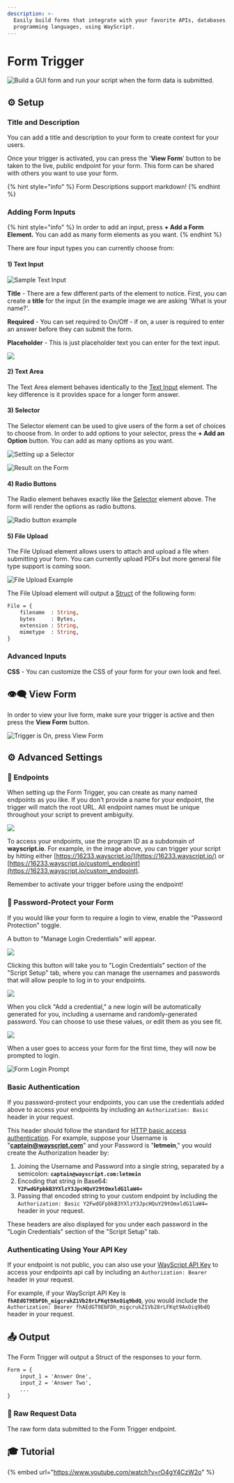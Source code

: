 ```yaml
---
description: >-
  Easily build forms that integrate with your favorite APIs, databases, and
  programming languages, using WayScript.
---
```


# Form Trigger

![Build a GUI form and run your script when the form data is submitted.](../../.gitbook/assets/form.png)

## ⚙ Setup

### Title and Description

You can add a title and description to your form to create context for your users. 

Once your trigger is activated, you can press the '**View Form**' button to be taken to the live, public endpoint for your form. This form can be shared with others you want to use your form. 

{% hint style="info" %}
Form Descriptions support markdown!
{% endhint %}

### Adding Form Inputs

{% hint style="info" %}
In order to add an input, press **+ Add a Form Element.** You can add as many form elements as you want.
{% endhint %}

There are four input types you can currently choose from:

#### 1\) Text Input

![Sample Text Input](../../.gitbook/assets/screenshot-2020-02-18-11.31.06.png)

**Title** - There are a few different parts of the element to notice. First, you can create a **title** for the input \(in the example image we are asking 'What is your name?'. 

**Required** - You can set required to On/Off - if on, a user is required to enter an answer before they can submit the form. 

**Placeholder** - This is just placeholder text you can enter for the text input. 

![](../../.gitbook/assets/screenshot-2020-02-18-11.35.32.png)



#### **2\) Text Area**

The Text Area element behaves identically to the [Text Input](form-trigger.md#1-text-input) element. The key difference is it provides space for a longer form answer. 

#### **3\) Selector**

The Selector element can be used to give users of the form a set of choices to choose from. In order to add options to your selector, press the **+ Add an Option** button. You can add as many options as you want. 

![Setting up a Selector](../../.gitbook/assets/screenshot-2020-02-18-11.45.23.png)

![Result on the Form](../../.gitbook/assets/screenshot-2020-02-18-11.46.21.png)

#### **4\) Radio Buttons**

The Radio element behaves exactly like the [Selector](form-trigger.md#3-selector) element above. The form will render the options as radio buttons. 

![Radio button example](../../.gitbook/assets/screenshot-2020-02-18-11.49.15.png)

#### 5\) File Upload

The File Upload element allows users to attach and upload a file when submitting your form. You can currently upload PDFs but more general file type support is coming soon.

![File Upload Example](../../.gitbook/assets/screen-shot-2020-07-29-at-1.40.38-pm.png)

The File Upload element will output a [Struct](../../getting_started/variables.md#structs) of the following form:

```graphql
File = {
    filename  : String, 
    bytes     : Bytes,
    extension : String,
    mimetype  : String,
}
```

### Advanced Inputs

**CSS** - You can customize the CSS of your form for your own look and feel. 

## 👁🗨 View Form

In order to view your live form, make sure your trigger is active and then press the **View Form** button.

![Trigger is On, press View Form](../../.gitbook/assets/screenshot-2020-02-18-11.55.35.png)

## ⚙ Advanced Settings

### 🔗 Endpoints

When setting up the Form Trigger, you can create as many named endpoints as you like. If you don't provide a name for your endpoint, the trigger will match the root URL. All endpoint names must be unique throughout your script to prevent ambiguity.

![](../../.gitbook/assets/screen-shot-2020-03-13-at-1.15.21-pm.png)

To access your endpoints, use the program ID as a subdomain of **wayscript.io**. For example, in the image above, you can trigger your script by hitting either [https://16233.wayscript.io/](https://16233.wayscript.io/) or [https://16233.wayscript.io/custom\_endpoint](https://16233.wayscript.io/custom_endpoint).

Remember to activate your trigger before using the endpoint!

### 🔐 Password-Protect your Form

If you would like your form to require a login to view, enable the "Password Protection" toggle.

A button to "Manage Login Credentials" will appear.

![](../../.gitbook/assets/screen-shot-2019-11-12-at-7.39.21-pm.png)

Clicking this button will take you to "Login Credentials" section of the "Script Setup" tab, where you can manage the usernames and passwords that will allow people to log in to your endpoints.

![](../../.gitbook/assets/screen-shot-2019-11-12-at-7.40.18-pm.png)

When you click "Add a credential," a new login will be automatically generated for you, including a username and randomly-generated password. You can choose to use these values, or edit them as you see fit.

![](../../.gitbook/assets/screen-shot-2019-11-12-at-7.41.50-pm.png)

When a user goes to access your form for the first time, they will now be prompted to login.

![Form Login Prompt](../../.gitbook/assets/screen-shot-2019-11-12-at-7.50.17-pm%20%281%29.png)

### Basic Authentication

If you password-protect your endpoints, you can use the credentials added above to access your endpoints by including an `Authorization: Basic` header in your request.

This header should follow the standard for [HTTP basic access authentication](https://en.wikipedia.org/wiki/Basic_access_authentication). For example, suppose your Username is "**captain@wayscript.com**" and your Password is "**letmein**," you would create the Authorization header by:

1. Joining the Username and Password into a single string, separated by a semicolon: **`captain@wayscript.com:letmein`**
2. Encoding that string in Base64: **`Y2FwdGFpbkB3YXlzY3JpcHQuY29tOmxldG1laW4=`**
3. Passing that encoded string to your custom endpoint by including the `Authorization: Basic Y2FwdGFpbkB3YXlzY3JpcHQuY29tOmxldG1laW4=` header in your request.

These headers are also displayed for you under each password in the "Login Credentials" section of the "Script Setup" tab.

### Authenticating Using Your API Key

If your endpoint is not public, you can also use your [WayScript API Key](../../account-management/managing-your-api-key.md) to access your endpoints api call by including an `Authorization: Bearer` header in your request.

For example, if your WayScript API Key is **`fhAEdGT9EbFDh_migcrukZ1Vb28rLFKqt9AxOiq9bdQ`**, you would include the `Authorization: Bearer fhAEdGT9EbFDh_migcrukZ1Vb28rLFKqt9AxOiq9bdQ` header in your request.

## 📤 Output

The Form Trigger will output a Struct of the responses to your form. 

```graphql
Form = {
    input_1 = 'Answer One',
    input_2 = 'Answer Two',
    ...
}
```

### 🔣 Raw Request Data

The raw form data submitted to the Form Trigger endpoint.

## 🎓 Tutorial

{% embed url="https://www.youtube.com/watch?v=rO4gY4CzW2o" %}

